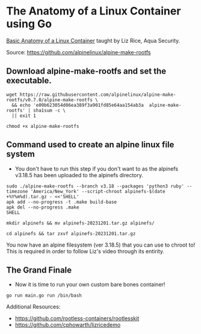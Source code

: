 # The Anatomy of a Linux Container using Go
[Basic Anatomy of a Linux Container](https://www.youtube.com/watch?v=jeTKgAEyhsA&t=1179s) taught by Liz Rice, Aqua Security.

Source: https://github.com/alpinelinux/alpine-make-rootfs  <br />

## Download alpine-make-rootfs and set the executable.
```console
wget https://raw.githubusercontent.com/alpinelinux/alpine-make-rootfs/v0.7.0/alpine-make-rootfs \
  && echo 'e09b623054d06ea389f3a901fd85e64aa154ab3a  alpine-make-rootfs' | sha1sum -c \
  || exit 1
```
```console
chmod +x alpine-make-rootfs
```

## Command used to create an alpine linux file system
* You don't have to run this step if you don't want to as the alpinefs v3.18.5 has been uploaded to the alpinefs directory.
```console
sudo ./alpine-make-rootfs --branch v3.18 --packages 'python3 ruby' --timezone 'America/New_York' --script-chroot alpinefs-$(date +%Y%m%d).tar.gz - <<'SHELL'
apk add --no-progress -t .make build-base
apk del --no-progress .make
SHELL
```
```console
mkdir alpinefs && mv alpinefs-20231201.tar.gz alpinefs/
```
```console
cd alpinefs && tar zxvf alpinefs-20231201.tar.gz
```
You now have an alpine filesystem (ver 3.18.5) that you can use to chroot to!  <br />
This is required in order to follow Liz's video through its entirity.

## The Grand Finale
* Now it is time to run your own custom bare bones container!
```console
go run main.go run /bin/bash
```

Additional Resources:
* https://github.com/rootless-containers/rootlesskit
* https://github.com/cphowarth/lizricedemo
